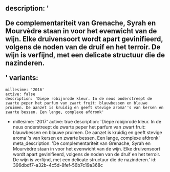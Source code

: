description: '<p>De complementariteit van Grenache, Syrah en Mourvèdre staan in voor het evenwicht van de wijn. Elke druivensoort wordt apart gevinifieerd, volgens de noden van de druif en het terroir. De wijn is verfijnd, met een delicate structuur die de&nbsp; nazinderen.<br></p>'
variants:
  -
    millesime: '2016'
    active: false
    description: 'Diepe robijnrode kleur. In de neus onderstreept de zwarte peper het parfum van zwart fruit: blauwbessen en blauwe pruimen. De aanzet is kruidig en geeft stevige aroma''s van kersen en zwarte bessen. Een lange, complexe afdronk'
  -
    millesime: '2017'
    active: true
    description: 'Diepe robijnrode kleur. In de neus onderstreept de zwarte peper het parfum van zwart fruit: blauwbessen en blauwe pruimen. De aanzet is kruidig en geeft stevige aroma''s van kersen en zwarte bessen. Een lange, complexe afdronk'
meta_description: 'De complementariteit van Grenache, Syrah en Mourvèdre staan in voor het evenwicht van de wijn. Elke druivensoort wordt apart gevinifieerd, volgens de noden van de druif en het terroir. De wijn is verfijnd, met een delicate structuur die de  nazinderen.'
id: 396dbdf7-a32b-4c5d-8fef-56b7c19a368c
